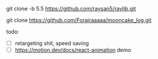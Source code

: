git clone -b 5.5 https://github.com/raysan5/raylib.git

git clone https://github.com/Forairaaaaa/mooncake_log.git

todo:
- [ ] retargeting shit, speed saving
- [ ] https://motion.dev/docs/react-animation demo
